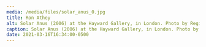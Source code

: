 ```yaml
---
media: /media/files/solar_anus_0.jpg
title: Ron Athey
alt: Solar Anus (2006) at the Hayward Gallery, in London. Photo by Regis Hertrich
caption: Solar Anus (2006) at the Hayward Gallery, in London. Photo by Regis Hertrich
date: 2021-03-16T16:34:00-0500
---
```


